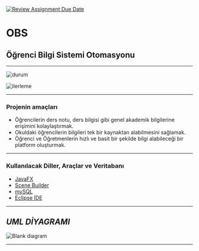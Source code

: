 [![Review Assignment Due Date](https://classroom.github.com/assets/deadline-readme-button-24ddc0f5d75046c5622901739e7c5dd533143b0c8e959d652212380cedb1ea36.svg)](https://classroom.github.com/a/QA5O9x4M)

# OBS

## Öğrenci Bilgi Sistemi Otomasyonu

------
![durum](https://github.com/Iskenderun-Technical-University/ogrenci-sistemi-otomasyonu-YMG/assets/87149201/e8bf152c-22ec-41e1-a72a-da918949ab1d)


![ilerleme](https://github.com/Iskenderun-Technical-University/ogrenci-sistemi-otomasyonu-YMG/assets/87149201/3db3bf2a-7e66-4205-8e62-3837afe75683)



------

### Projenin amaçları

- Öğrencilerin ders notu, ders bilgisi gibi genel akademik bilgilerine erişimini kolaylaştırmak.
- Okuldaki öğrencilerin bilgileri tek bir kaynaktan alabilmesini sağlamak.
- Öğrenci ve Öğretmenlerin hızlı ve basit bir şekilde bilgi alabileceği bir platform oluşturmak.

------


### Kullanılacak Diller, Araçlar ve Veritabanı

- [JavaFX](https://openjfx.io)
- [Scene Builder](https://gluonhq.com/products/scene-builder/)
- [mySQL](https://www.mysql.com)
- [Eclipse İDE](https://www.eclipse.org/ide/)

------

## _UML_ _DİYAGRAMI_

![Blank diagram](https://user-images.githubusercontent.com/87149201/236657664-ece7c6f7-684e-4e9c-a4db-8d1da12a0312.jpeg)

------


